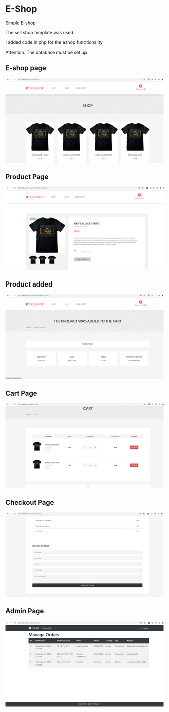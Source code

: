 # E-Shop
Simple E-shop

The sell shop template was used.

I added code in php for the eshop functionality


Attention. The database must be set up.

## E-shop page
![Screenshot](final_images/1.png)

## Product Page
![Screenshot](final_images/2.png)


## Product added
![Screenshot](final_images/3.png)

## Cart Page
![Screenshot](final_images/4.png)

## Checkout Page
![Screenshot](final_images/5.png)

## Admin Page
![Screenshot](final_images/adminpanel.png)
